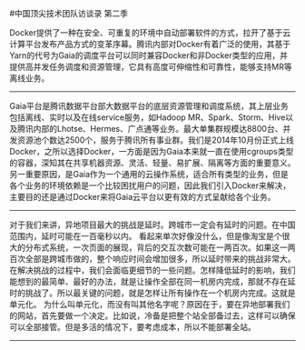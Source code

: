 #中国顶尖技术团队访谈录 第二季

Docker提供了一种在安全、可重复的环境中自动部署软件的方式，拉开了基于云计算平台发布产品方式的变革序幕。腾讯内部对Docker有着广泛的使用，其基于Yarn的代号为Gaia的调度平台可以同时兼容Docker和非Docker类型的应用，并提供高并发任务调度和资源管理，它具有高度可伸缩性和可靠性，能够支持MR等离线业务。

---

Gaia平台是腾讯数据平台部大数据平台的底层资源管理和调度系统，其上层业务包括离线、实时以及在线service服务，如Hadoop MR、Spark、Storm、Hive以及腾讯内部的Lhotse、Hermes、广点通等业务。最大单集群规模达8800台、并发资源池个数达2500个，服务于腾讯所有事业群。我们是2014年10月份正式上线Docker，之所以选择Docker，一方面是因为Gaia本来就一直在使用cgroups类型的容器，深知其在共享机器资源、灵活、轻量、易扩展、隔离等方面的重要意义。另一重要原因，是Gaia作为一个通用的云操作系统，适合所有类型的业务，但是各个业务的环境依赖是一个比较困扰用户的问题，因此我们引入Docker来解决，主要目的还是通过Docker来将Gaia云平台以更有效的方式呈献给各个业务。

---

对于我们来讲，异地项目最大的挑战是延时。跨城市一定会有延时的问题。在中国范围内，延时可能在一百毫秒以内。 看起来单次好像没什么，但是像淘宝是个很大的分布式系统，一次页面的展现，背后的交互次数可能在一两百次。如果这一两百次全部是跨城市做的，整个响应时间会增加很多，所以延时带来的挑战非常大。 在解决挑战的过程中，我们会面临更细节的一些问题。怎样降低延时的影响，我们能想到的最简单、最好的办法，就是让操作全部在同一机房内完成，那就不存在延时的挑战了。所以最关键的问题，就是怎样让所有操作在一个机房内完成。这就是单元化。 为什么叫单元化，而没有叫其他名字呢？原因在于，要在异地部署我们的网站，首先要做一个决定。比如说，冷备是把整个站全部备过去，这样可以确保可以全部接管。但是多活的情况下，要考虑成本，所以不能部署全站。

---

